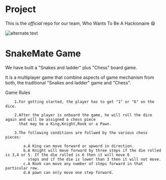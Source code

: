 # Project

This is the *official* repo for our team, Who Wants To Be A Hackionaire :smile:

![alternate text](https://www.techiedelight.com/wp-content/uploads/2016/11/Snakes-And-Ladders-Problem.jpg)

 # SnakeMate Game
  
 We have built a "Snakes and ladder" plus "Chess" board game.
 
 It is a multiplayer game that combine aspects of game mechanism from both, the traditional "Snakes and ladder" game and "Chess".
 
  Game Rules
        
        1.For getting started, the player has to get "1" or "6" on the dice.
        
        2.After the player is onboard the game, he will roll the dice again and will be assigned a chess piece 
          that may be a King,Knight,Rook or a Pawn.
          
        3.The following conditions are follwed by the various chess pieces:
            
            a.A King can move forward or upword in direction.
            b.A Knight will move forward by three steps if the die rolled is 3,4 or 5. If the die rolled is 6 then it will move 6
              steps and if the die is lower than 3 then it will not move. 
            c.A Rook can move any number of steps forward in that particular row.
            d.A pawn can only move one step forward.
  
 
 
